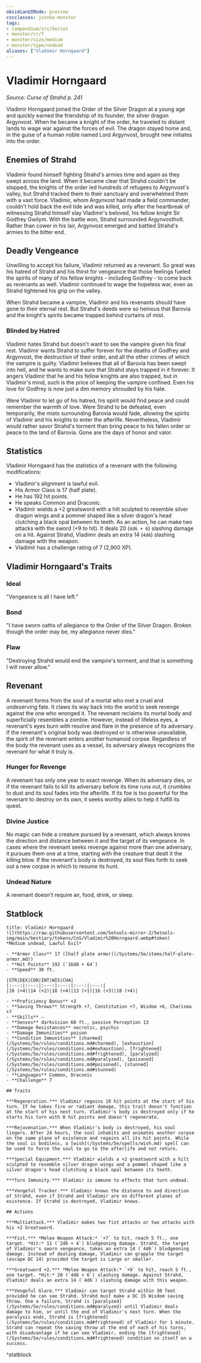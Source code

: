```yaml
---
obsidianUIMode: preview
cssclasses: json5e-monster
tags:
- compendium/src/5e/cos
- monster/cr/7
- monster/size/medium
- monster/type/undead
aliases: ["Vladimir Horngaard"]
---
```

# Vladimir Horngaard
*Source: Curse of Strahd p. 241*  

Vladimir Horngaard joined the Order of the Silver Dragon at a young age and quickly earned the friendship of its founder, the silver dragon Argynvost. When he became a knight of the order, he traveled to distant lands to wage war against the forces of evil. The dragon stayed home and, in the guise of a human noble named Lord Argynvost, brought new initiates into the order.

## Enemies of Strahd

Vladimir found himself fighting Strahd's armies time and again as they swept across the land. When it became clear that Strahd couldn't be stopped, the knights of the order led hundreds of refugees to Argynvost's valley, but Strahd tracked them to their sanctuary and overwhelmed them with a vast force. Vladimir, whom Argynvost had made a field commander, couldn't hold back the evil tide and was killed, only after the heartbreak of witnessing Strahd himself slay Vladimir's beloved, his fellow knight Sir Godfrey Gwilym. With the battle won, Strahd surrounded Argynvostholt. Rather than cower in his lair, Argynvost emerged and battled Strahd's armies to the bitter end.

## Deadly Vengeance

Unwilling to accept his failure, Vladimir returned as a revenant. So great was his hatred of Strahd and his thirst for vengeance that those feelings fueled the spirits of many of his fellow knights - including Godfrey - to come back as revenants as well. Vladimir continued to wage the hopeless war, even as Strahd tightened his grip on the valley.

When Strahd became a vampire, Vladimir and his revenants should have gone to their eternal rest. But Strahd's deeds were so heinous that Barovia and the knight's spirits became trapped behind curtains of mist.

### Blinded by Hatred

 Vladimir hates Strahd but doesn't want to see the vampire given his final rest. Vladimir wants Strahd to suffer forever for the deaths of Godfrey and Argynvost, the destruction of their order, and all the other crimes of which the vampire is guilty. Vladimir believes that all of Barovia has been swept into hell, and he wants to make sure that Strahd stays trapped in it forever. It angers Vladimir that he and his fellow knights are also trapped, but in Vladimir's mind, such is the price of keeping the vampire confined. Even his love for Godfrey is now just a dim memory shrouded by his hate.

Were Vladimir to let go of his hatred, his spirit would find peace and could remember the warmth of love. Were Strahd to be defeated, even temporarily, the mists surrounding Barovia would fade, allowing the spirits of Vladimir and his knights to enter the afterlife. Nevertheless, Vladimir would rather savor Strahd's torment than bring peace to his fallen order or peace to the land of Barovia. Gone are the days of honor and valor.

## Statistics

Vladimir Horngaard has the statistics of a revenant with the following modifications:

- Vladimir's alignment is lawful evil.  
- His Armor Class is 17 (half plate).  
- He has 192 hit points.  
- He speaks Common and Draconic.  
- Vladimir wields a +2 greatsword with a hilt sculpted to resemble silver dragon wings and a pommel shaped like a silver dragon's head clutching a black opal between its teeth. As an action, he can make two attacks with the sword (+9 to hit). It deals 20 (`4d6 + 6`) slashing damage on a hit. Against Strahd, Vladimir deals an extra 14 (`4d6`) slashing damage with the weapon.  
- Vladimir has a challenge rating of 7 (2,900 XP).  

## Vladimir Horngaard's Traits

### Ideal

"Vengeance is all I have left."

### Bond

"I have sworn oaths of allegiance to the Order of the Silver Dragon. Broken though the order may be, my allegiance never dies."

### Flaw

"Destroying Strahd would end the vampire's torment, and that is something I will never allow."

## Revenant

A revenant forms from the soul of a mortal who met a cruel and undeserving fate. It claws its way back into the world to seek revenge against the one who wronged it. The revenant reclaims its mortal body and superficially resembles a zombie. However, instead of lifeless eyes, a revenant's eyes burn with resolve and flare in the presence of its adversary. If the revenant's original body was destroyed or is otherwise unavailable, the spirit of the revenant enters another humanoid corpse. Regardless of the body the revenant uses as a vessel, its adversary always recognizes the revenant for what it truly is.

### Hunger for Revenge

A revenant has only one year to exact revenge. When its adversary dies, or if the revenant fails to kill its adversary before its time runs out, it crumbles to dust and its soul fades into the afterlife. If its foe is too powerful for the revenant to destroy on its own, it seeks worthy allies to help it fulfill its quest.

### Divine Justice

No magic can hide a creature pursued by a revenant, which always knows the direction and distance between it and the target of its vengeance. In cases where the revenant seeks revenge against more than one adversary, it pursues them one at a time, starting with the creature that dealt it the killing blow. If the revenant's body is destroyed, its soul flies forth to seek out a new corpse in which to resume its hunt.

### Undead Nature

A revenant doesn't require air, food, drink, or sleep.

## Statblock

```ad-statblock
title: Vladimir Horngaard
![](https://raw.githubusercontent.com/5etools-mirror-2/5etools-img/main/bestiary/tokens/CoS/Vladimir%20Horngaard.webp#token)
*Medium undead, Lawful Evil*

- **Armor Class** 17 ([half plate armor](/Systems/5e/items/half-plate-armor.md))
- **Hit Points** 192 (`16d8 + 64`)
- **Speed** 30 ft.

|STR|DEX|CON|INT|WIS|CHA|
|:---:|:---:|:---:|:---:|:---:|:---:|
|18 (+4)|14 (+2)|18 (+4)|13 (+1)|16 (+3)|18 (+4)|

- **Proficiency Bonus** +3
- **Saving Throws** Strength +7, Constitution +7, Wisdom +6, Charisma +7
- **Skills** ⏤
- **Senses** darkvision 60 ft., passive Perception 13
- **Damage Resistances** necrotic, psychic
- **Damage Immunities** poison
- **Condition Immunities** [charmed](/Systems/5e/rules/conditions.md#charmed), [exhaustion](/Systems/5e/rules/conditions.md#exhaustion), [frightened](/Systems/5e/rules/conditions.md#frightened), [paralyzed](/Systems/5e/rules/conditions.md#paralyzed), [poisoned](/Systems/5e/rules/conditions.md#poisoned), [stunned](/Systems/5e/rules/conditions.md#stunned)
- **Languages** Common, Draconic
- **Challenge** 7

## Traits

***Regeneration.*** Vladimir regains 10 hit points at the start of his turn. If he takes fire or radiant damage, this trait doesn't function at the start of his next turn. Vladimir's body is destroyed only if he starts his turn with 0 hit points and doesn't regenerate.

***Rejuvenation.*** When Vladimir's body is destroyed, his soul lingers. After 24 hours, the soul inhabits and animates another corpse on the same plane of existence and regains all its hit points. While the soul is bodiless, a [wish](/Systems/5e/spells/wish.md) spell can be used to force the soul to go to the afterlife and not return.

***Special Equipment.*** Vladimir wields a +2 greatsword with a hilt sculpted to resemble silver dragon wings and a pommel shaped like a silver dragon's head clutching a black opal between its teeth. 

***Turn Immunity.*** Vladimir is immune to effects that turn undead.

***Vengeful Tracker.*** Vladimir knows the distance to and direction of Strahd, even if Strahd and Vladimir are on different planes of existence. If Strahd is destroyed, Vladimir knows.

## Actions

***Multiattack.*** Vladimir makes two fist attacks or two attacks with his +2 Greatsword.

***Fist.*** *Melee Weapon Attack:* `+7` to hit, reach 5 ft., one target. *Hit:* 11 (`2d6 + 4`) bludgeoning damage. Strahd, the target of Vladimir's sworn vengeance, takes an extra 14 (`4d6`) bludgeoning damage. Instead of dealing damage, Vladimir can grapple the target (escape DC 14) provided the target is Large or smaller.

***Greatsword +2.*** *Melee Weapon Attack:* `+9` to hit, reach 5 ft., one target. *Hit:* 20 (`4d6 + 6`) slashing damage. Against Strahd, Vladimir deals an extra 14 (`4d6`) slashing damage with this weapon.

***Vengeful Glare.*** Vladimir can target Strahd within 30 feet provided he can see Strahd. Strahd must make a DC 15 Wisdom saving throw. One a failure, Strahd is [paralyzed](/Systems/5e/rules/conditions.md#paralyzed) until Vladimir deals damage to him, or until the end of Vladimir's next turn. When the paralysis ends, Strahd is [frightened](/Systems/5e/rules/conditions.md#frightened) of Vladimir for 1 minute. Strahd can repeat the saving throw at the end of each of his turns, with disadvantage if he can see Vladimir, ending the [frightened](/Systems/5e/rules/conditions.md#frightened) condition on itself on a success.
```
^statblock